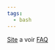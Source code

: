 ```yaml
---
tags:
  - bash
---
```

[Site](https://mywiki.wooledge.org/BashGuide)
a voir [FAQ](https://mywiki.wooledge.org/BashFAQ)